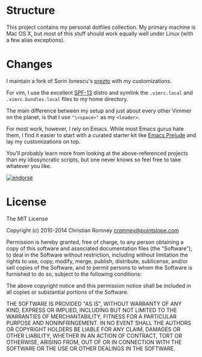 Structure
=========

This project contains my personal dotfiles collection. My primary machine is Mac OS X,
but most of this stuff should work equally well under Linux (with a few alias exceptions).

Changes
=======

I maintain a fork of Sorin Ionescu's [prezto](https://github.com/christianromney/prezto)
with my customizations.

For vim, I use the excellent [SPF-13](http://vim.spf13.com/) distro and
symlink the ```.vimrc.local``` and ```.vimrc.bundles.local``` files to my
home directory. 

The main difference between my setup and just about every other
Vimmer on the planet, is that I use ```"\<space>"``` as my ```<leader>```.

For most work, however, I rely on Emacs. While most Emacs gurus hate them, 
I find it easier to start with a curated starter kit like [Emacs Prelude](https://github.com/bbatsov/prelude) 
and lay my customizations on top.

You'll probably learn more from looking at the above-referenced projects than my
idiosyncratic scripts, but one never knows so feel free to take whatever you like.

[![endorse](http://api.coderwall.com/xmlblog/endorsecount.png)](http://coderwall.com/xmlblog)

License
=======

The MIT License

Copyright (c) 2010-2014 Christian Romney <cromney@pointslope.com>

Permission is hereby granted, free of charge, to any person obtaining a copy
of this software and associated documentation files (the "Software"), to deal
in the Software without restriction, including without limitation the rights
to use, copy, modify, merge, publish, distribute, sublicense, and/or sell
copies of the Software, and to permit persons to whom the Software is
furnished to do so, subject to the following conditions:

The above copyright notice and this permission notice shall be included in
all copies or substantial portions of the Software.

THE SOFTWARE IS PROVIDED "AS IS", WITHOUT WARRANTY OF ANY KIND, EXPRESS OR
IMPLIED, INCLUDING BUT NOT LIMITED TO THE WARRANTIES OF MERCHANTABILITY,
FITNESS FOR A PARTICULAR PURPOSE AND NONINFRINGEMENT. IN NO EVENT SHALL THE
AUTHORS OR COPYRIGHT HOLDERS BE LIABLE FOR ANY CLAIM, DAMAGES OR OTHER
LIABILITY, WHETHER IN AN ACTION OF CONTRACT, TORT OR OTHERWISE, ARISING FROM,
OUT OF OR IN CONNECTION WITH THE SOFTWARE OR THE USE OR OTHER DEALINGS IN
THE SOFTWARE.
